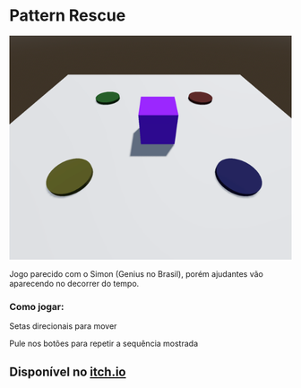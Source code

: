 # Pattern Rescue

![Capa do jogo](itch_io/cover_image.png)

Jogo parecido com o Simon (Genius no Brasil), porém ajudantes vão aparecendo no decorrer do tempo.

### Como jogar:

Setas direcionais para mover

Pule nos botões para repetir a sequência mostrada

## Disponível no [itch.io](https://rudigus.itch.io/pattern-rescue)

